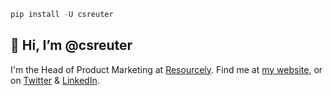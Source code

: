 ```python
pip install -U csreuter
```

## 👋 Hi, I’m @csreuter

I'm the Head of Product Marketing at [Resourcely](https://www.resourcely.io/). Find me at [my website](https://chrisreuter.me), or on [Twitter](https://www.twitter.com/csreuter) & [LinkedIn](https://www.linkedin.com/in/csreuter/).


<!---
csreuter/csreuter is a ✨ special ✨ repository because its `README.md` (this file) appears on your GitHub profile.
You can click the Preview link to take a look at your changes.
--->

